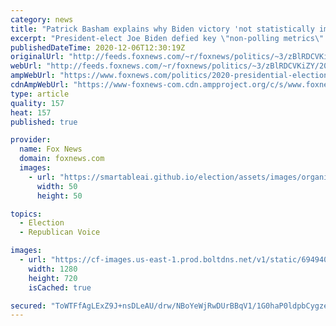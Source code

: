 ```yaml
---
category: news
title: "Patrick Basham explains why Biden victory 'not statistically impossible, but ... statistically implausible'"
excerpt: "President-elect Joe Biden defied key \"non-polling metrics\" to defeat President Trump in a way that is \"not statistically impossible, but it's statistically implausible,\" pollster Patrick Basham told Fox News' \"Life, Liberty & Levin\" in an interview airing Sunday night."
publishedDateTime: 2020-12-06T12:30:19Z
originalUrl: "http://feeds.foxnews.com/~r/foxnews/politics/~3/zBlRDCVKiZY/2020-presidential-election-joe-biden-donald-trump-patrick-basham-mark-levin"
webUrl: "http://feeds.foxnews.com/~r/foxnews/politics/~3/zBlRDCVKiZY/2020-presidential-election-joe-biden-donald-trump-patrick-basham-mark-levin"
ampWebUrl: "https://www.foxnews.com/politics/2020-presidential-election-joe-biden-donald-trump-patrick-basham-mark-levin.amp"
cdnAmpWebUrl: "https://www-foxnews-com.cdn.ampproject.org/c/s/www.foxnews.com/politics/2020-presidential-election-joe-biden-donald-trump-patrick-basham-mark-levin.amp"
type: article
quality: 157
heat: 157
published: true

provider:
  name: Fox News
  domain: foxnews.com
  images:
    - url: "https://smartableai.github.io/election/assets/images/organizations/foxnews.com-50x50.jpg"
      width: 50
      height: 50

topics:
  - Election
  - Republican Voice

images:
  - url: "https://cf-images.us-east-1.prod.boltdns.net/v1/static/694940094001/b48d50c3-ace8-4c6b-b129-3b661b55fa7a/e249a213-52e6-4085-8808-f8e743c39797/1280x720/match/image.jpg"
    width: 1280
    height: 720
    isCached: true

secured: "ToWTFfAgLExZ9J+nsDLeAU/drw/NBoYeWjRwDUrBBqV1/1G0haP0ldpbCygze42rHWwpOiINHGV3Vlkg5yOXQRNDA7H3Ock4L9xYIyc6C6t49XoflLPXshXaZdxpthC+QJwD3i+GTbMxiF55KUvWPxX6Gp1Pu7PGGS5tPmddm0okYU8NsJAuEKQibu51F4aA5CXALZfRe1JjQ7JJSwlZBYrOX69I2hnFcr8k50+beIfJ69wna6CcqhcqWfNQWMAGUNWG6DQfK+IyYwMZTC2SXvQ6bx82gWkUl59mwEeD+xo1y/zKJiy4ph473Ntv90BPrrkprxbFuN/zr3CIjKeHcfE7XVNuV3ETlB4QNds9keM=;lvMz6TBhJqff98K01bveBw=="
---
```


